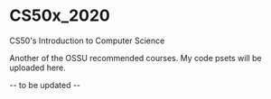 # CS50x_2020
CS50's Introduction to Computer Science

Another of the OSSU recommended courses.
My code psets will be uploaded here.

-- to be updated --
